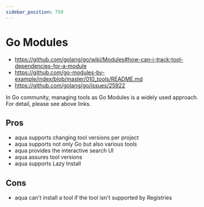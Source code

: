 ```yaml
---
sidebar_position: 750
---
```


# Go Modules

- https://github.com/golang/go/wiki/Modules#how-can-i-track-tool-dependencies-for-a-module
- https://github.com/go-modules-by-example/index/blob/master/010_tools/README.md
- https://github.com/golang/go/issues/25922

In Go community, managing tools as Go Modules is a widely used approach.
For detail, please see above links.

## Pros

* aqua supports changing tool versions per project
* aqua supports not only Go but also various tools
* aqua provides the interactive search UI
* aqua assures tool versions
* aqua supports Lazy Install

## Cons

* aqua can't install a tool if the tool isn't supported by Registries
